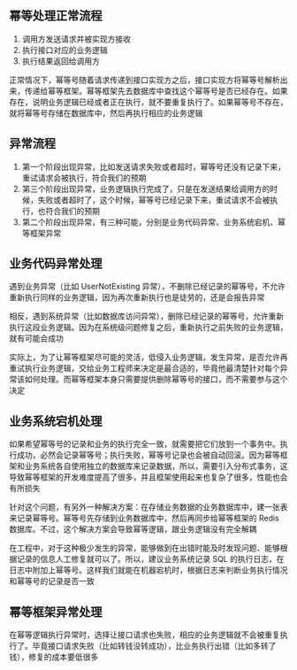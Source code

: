 ## 幂等处理正常流程
1. 调用方发送请求并被实现方接收
2. 执行接口对应的业务逻辑
3. 执行结果返回给调用方

正常情况下，幂等号随着请求传递到接口实现方之后，接口实现方将幂等号解析出来，传递给幂等框架。幂等框架先去数据库中查找这个幂等号是否已经存在。如果存在，说明业务逻辑已经或者正在执行，就不要重复执行了。如果幂等号不存在，就将幂等号存储在数据库中，然后再执行相应的业务逻辑


## 异常流程
1. 第一个阶段出现异常，比如发送请求失败或者超时，幂等号还没有记录下来，重试请求会被执行，符合我们的预期
2. 第三个阶段出现异常，业务逻辑执行完成了，只是在发送结果给调用方的时候，失败或者超时了，这个时候，幂等号已经记录下来，重试请求不会被执行，也符合我们的预期
3. 第二个阶段出现异常，有三种可能，分别是业务代码异常、业务系统宕机、幂等框架异常


## 业务代码异常处理
遇到业务异常（比如 UserNotExisting 异常），不删除已经记录的幂等号，不允许重新执行同样的业务逻辑，因为再次重新执行也是徒劳的，还是会报告异常

相反，遇到系统异常（比如数据库访问异常），删除已经记录的幂等号，允许重新执行这段业务逻辑。因为在系统级问题修复之后，重新执行之前失败的业务逻辑，就有可能会成功

实际上，为了让幂等框架尽可能的灵活，低侵入业务逻辑，发生异常，是否允许再重试执行业务逻辑，交给业务工程师来决定是最合适的，毕竟他最清楚针对每个异常该如何处理。而幂等框架本身只需要提供删除幂等号的接口，而不需要参与这个决定


## 业务系统宕机处理
如果希望幂等号的记录和业务的执行完全一致，就需要把它们放到一个事务中。执行成功，必然会记录幂等号；执行失败，幂等号记录也会被自动回滚。因为幂等框架和业务系统各自使用独立的数据库来记录数据，所以，需要引入分布式事务，这导致幂等框架的开发难度提高了很多，并且框架使用起来也复杂了很多，性能也会有所损失

针对这个问题，有另外一种解决方案：在存储业务数据的业务数据库中，建一张表来记录幂等号。幂等号先存储到业务数据库中，然后再同步给幂等框架的 Redis 数据库。不过，这个解决方案会导致幂等逻辑，跟业务逻辑没有完全解耦

在工程中，对于这种极少发生的异常，能够做到在出错时能及时发现问题、能够根据记录的信息人工修复就可以了。所以，建议业务系统记录 SQL 的执行日志，在日志中附加上幂等号。这样我们就能在机器宕机时，根据日志来判断业务执行情况和幂等号的记录是否一致


## 幂等框架异常处理
在幂等逻辑执行异常时，选择让接口请求也失败，相应的业务逻辑就不会被重复执行了。毕竟接口请求失败（比如转钱没转成功），比业务执行出错（比如多转了钱），修复的成本要低很多


